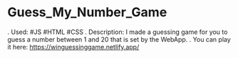 ﻿# Guess_My_Number_Game

. Used: #JS #HTML #CSS
. Description: I made a guessing game for you to guess a number between 1 and 20 that is set by the WebApp.
. You can play it here: https://winguessinggame.netlify.app/

